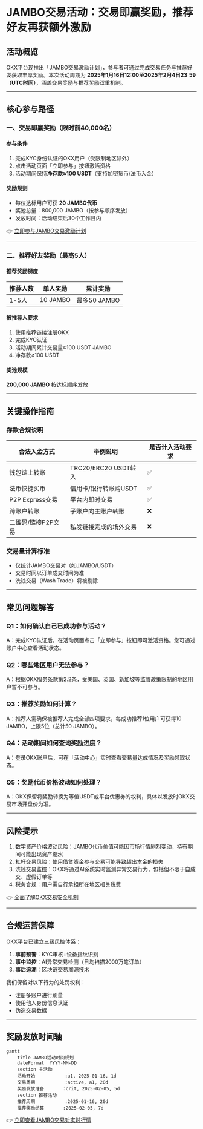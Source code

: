 # JAMBO交易活动：交易即赢奖励，推荐好友再获额外激励

## 活动概览

OKX平台现推出「JAMBO交易激励计划」，参与者可通过完成交易任务与推荐好友获取丰厚奖励。本次活动周期为 **2025年1月16日12:00至2025年2月4日23:59（UTC时间）**，涵盖交易奖励与推荐奖励双重机制。

---

## 核心参与路径

### 一、交易即赢奖励（限时前40,000名）

#### 参与条件
1. 完成KYC身份认证的OKX用户（受限制地区除外）
2. 点击活动页面「立即参与」按钮激活资格
3. 活动期间保持**净存款≥100 USDT**（支持加密货币/法币入金）

#### 奖励规则
- 每位达标用户可获 **20 JAMBO代币**
- 奖池总量：800,000 JAMBO（按参与顺序发放）
- 发放时间：活动结束后30个工作日内

👉 [立即参与JAMBO交易激励计划](https://bit.ly/okx_welcome)

---

### 二、推荐好友奖励（最高5人）

#### 推荐奖励梯度
| 推荐人数 | 单人奖励 | 累计奖励 |
|---------|---------|---------|
| 1-5人   | 10 JAMBO | 最多50 JAMBO |

#### 被推荐人要求
1. 使用推荐链接注册OKX
2. 完成KYC认证
3. 活动期间累计交易量≥100 USDT JAMBO
4. 净存款≥100 USDT

#### 奖池规模
**200,000 JAMBO** 按达标顺序发放

---

## 关键操作指南

### 存款合规说明
| 合法入金方式       | 举例说明                  | 是否计入活动要求 |
|-------------------|-------------------------|----------------|
| 钱包链上转账       | TRC20/ERC20 USDT转入      | ✅              |
| 法币快捷买币       | 信用卡/银行转账购USDT     | ✅              |
| P2P Express交易    | 平台内即时交易            | ✅              |
| 跨账户转账         | 子账户向主账户转账        | ❌              |
| 二维码/链接P2P交易 | 私发链接完成的场外交易    | ❌              |

### 交易量计算标准
- 仅统计JAMBO交易对（如JAMBO/USDT）
- 交易时间以订单成交时间为准
- 洗钱交易（Wash Trade）将被剔除

---

## 常见问题解答

### Q1：如何确认自己已成功参与活动？
A：完成KYC认证后，在活动页面点击「立即参与」按钮即可激活资格。您可通过账户中心查看活动状态。

### Q2：哪些地区用户无法参与？
A：根据OKX服务条款第2.2条，受美国、英国、新加坡等监管政策限制的地区用户暂不可参与。

### Q3：推荐奖励如何计算？
A：推荐人需确保被推荐人完成全部四项要求，每成功推荐1位用户可获得10 JAMBO，上限5位（总计50 JAMBO）。

### Q4：活动期间如何查询奖励进度？
A：登录OKX账户后，可在「活动中心」实时查看交易量达成情况及奖励领取状态。

### Q5：奖励代币价格波动如何处理？
A：OKX保留将奖励转换为等值USDT或平台优惠券的权利，具体以发放时OKX交易市场开盘价为准。

---

## 风险提示

1. 数字资产价格波动风险：JAMBO代币价值可能因市场行情剧烈变动，持有期间可能出现资产缩水
2. 杠杆交易风险：使用借贷资金参与交易可能导致超出本金的损失
3. 洗钱交易监控：OKX将通过AI系统实时监测异常交易行为，包括但不限于自成交、虚假订单等
4. 税务合规：用户需自行承担所在地区相关税费

👉 [全面了解OKX交易安全机制](https://bit.ly/okx_welcome)

---

## 合规运营保障

OKX平台已建立三级风控体系：
1. **事前预警**：KYC审核+设备指纹识别
2. **事中监控**：AI异常交易检测（日均扫描2000万笔订单）
3. **事后追溯**：区块链交易溯源技术

我们保留对以下行为的处罚权利：
- 注册多账户进行刷量
- 使用他人身份信息认证
- 伪造交易数据

---

## 奖励发放时间轴

```mermaid
gantt
    title JAMBO活动时间规划
    dateFormat  YYYY-MM-DD
    section 主活动
    活动开始           :a1, 2025-01-16, 1d
    交易周期           :active, a1, 20d
    奖励发放准备       :crit, 2025-02-05, 5d
    section 推荐活动
    推荐周期           :2025-01-16, 20d
    推荐奖励结算       :2025-02-05, 7d
```

👉 [立即查看JAMBO交易对实时行情](https://bit.ly/okx_welcome)